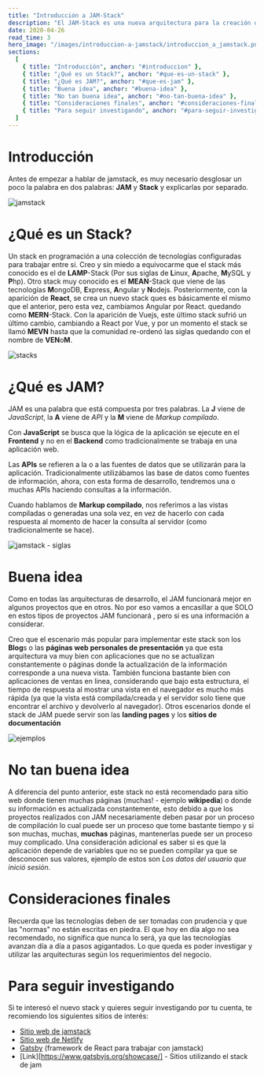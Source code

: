 ```yaml
---
title: "Introducción a JAM-Stack"
description: "El JAM-Stack es una nueva arquitectura para la creación de aplicaciones web, la cual busca poder hacer proyectos mucho mas rápidos, con alta seguridad y que puedan escalar de una manera muy sencilla. JAM son las siglas de JavaScript, APIs y Markup y su principal características es que la lógica de la aplicación se encuentra en el cliente y no en el servidor."
date: 2020-04-26
read_time: 3
hero_image: "/images/introduccion-a-jamstack/introduccion_a_jamstack.png"
sections:
  [
    { title: "Introducción", anchor: "#introduccion" },
    { title: "¿Qué es un Stack?", anchor: "#que-es-un-stack" },
    { title: "¿Qué es JAM?", anchor: "#que-es-jam" },
    { title: "Buena idea", anchor: "#buena-idea" },
    { title: "No tan buena idea", anchor: "#no-tan-buena-idea" },
    { title: "Consideraciones finales", anchor: "#consideraciones-finales" },
    { title: "Para seguir investigando", anchor: "#para-seguir-investigando" },
  ]
---
```


<h1 id="introduccion">Introducción</h1>

Antes de empezar a hablar de jamstack, es muy necesario desglosar un poco la palabra en dos palabras: **JAM** y **Stack** y explicarlas por separado.

![jamstack](/images/introduccion-a-jamstack/jam-stack.jpg)

<h1 id="que-es-un-stack">¿Qué es un Stack?</h1>

Un stack en programación a una colección de tecnologías configuradas para trabajar entre si. Creo y sin miedo a equivocarme que el stack más conocido es el de **LAMP**-Stack (Por sus siglas de **L**inux, **A**pache, **M**ySQL y **P**hp). Otro stack muy conocido es el **MEAN**-Stack que viene de las tecnologías **M**ongoDB, **E**xpress, **A**ngular y **N**odejs. Posteriormente, con la aparición de **React**, se crea un nuevo stack ques es básicamente el mismo que el anterior, pero esta vez, cambiamos Angular por React. quedando como **MERN**-Stack. Con la aparición de Vuejs, este último stack sufrió un último cambio, cambiando a React por Vue, y por un momento el stack se llamó **MEVN** hasta que la comunidad re-ordenó las siglas quedando con el nombre de **VEN**o**M**.

![stacks](/images/introduccion-a-jamstack/stacks.png)

<h1 id="que-es-jam">¿Qué es JAM?</h1>

JAM es una palabra que está compuesta por tres palabras. La **J** viene de _JavaScript_, la **A** viene de _API_ y la **M** viene de _Markup compilado_.

Con **JavaScript** se busca que la lógica de la aplicación se ejecute en el **Frontend** y no en el **Backend** como tradicionalmente se trabaja en una aplicación web.

Las **APIs** se refieren a la o a las fuentes de datos que se utilizarán para la aplicación. Tradicionalmente utilizábamos las base de datos como fuentes de información, ahora, con esta forma de desarrollo, tendremos una o muchas APIs haciendo consultas a la información.

Cuando hablamos de **Markup compilado**, nos referimos a las vistas compiladas o generadas una sola vez, en vez de hacerlo con cada respuesta al momento de hacer la consulta al servidor (como tradicionalmente se hace).

![jamstack - siglas](/images/introduccion-a-jamstack/jam.png)

<h1 id="buena-idea">Buena idea</h1>

Como en todas las arquitecturas de desarrollo, el JAM funcionará mejor en algunos proyectos que en otros. No por eso vamos a encasillar a que SOLO en estos tipos de proyectos JAM funcionará , pero si es una información a considerar.

Creo que el escenario más popular para implementar este stack son los **Blog**s o las **páginas web personales de presentación** ya que esta arquitectura va muy bien con aplicaciones que no se actualizan constantemente o páginas donde la actualización de la información corresponde a una nueva vista. También funciona bastante bien con aplicaciones de
ventas en linea, considerando que bajo esta estructura, el tiempo de respuesta al mostrar una vista en el navegador es mucho más rápida (ya que la vista está compilada/creada y el servidor solo tiene que encontrar el archivo y devolverlo al navegador). Otros escenarios donde el stack de JAM puede servir son las **landing pages** y los **sitios de documentación**

![ejemplos](/images/introduccion-a-jamstack/paginas-de-ejemplo.png)

<h1 id="no-tan-buena-idea">No tan buena idea</h1>

A diferencia del punto anterior, este stack no está recomendado para sitio web donde tienen muchas páginas (muchas! - ejemplo **wikipedia**) o donde su información es actualizada constantemente, esto debido a que los proyectos realizados con JAM necesariamente deben pasar por un proceso de compilación lo cual puede ser un proceso que tome bastante tiempo y si son muchas, muchas, **muchas** páginas, mantenerlas puede ser un proceso muy complicado. Una consideración adicional es saber si es que la aplicación depende de variables que no se pueden compilar ya que se desconocen sus valores, ejemplo de estos son _Los datos del usuario que inició sesión_.

<h1 id="consideraciones-finales">Consideraciones finales</h1>

Recuerda que las tecnologías deben de ser tomadas con prudencia y que las "normas" no están escritas en piedra. El que hoy en día algo no sea recomendado, no significa que nunca lo será, ya que las tecnologías avanzan día a día a pasos agigantados. Lo que queda es poder investigar y utilizar las arquitecturas según los requerimientos del negocio.

<h1 id="para-seguir-investigando">Para seguir investigando</h1>

Si te interesó el nuevo stack y quieres seguir investigando por tu cuenta, te recomiendo los siguientes sitios de interés:

- [Sitio web de jamstack](https://jamstack.org/)
- [Sitio web de Netlify](https://www.netlify.com/)
- [Gatsby](https://www.gatsbyjs.org/) (framework de React para trabajar con jamstack)
- [Link][https://www.gatsbyjs.org/showcase/] - Sitios utilizando el stack de jam
